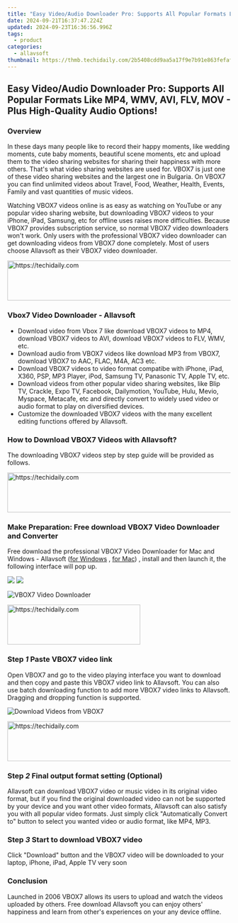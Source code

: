 ```yaml
---
title: "Easy Video/Audio Downloader Pro: Supports All Popular Formats Like MP4, WMV, AVI, FLV, MOV - Plus High-Quality Audio Options!"
date: 2024-09-21T16:37:47.224Z
updated: 2024-09-23T16:36:56.996Z
tags:
  - product
categories:
  - allavsoft
thumbnail: https://thmb.techidaily.com/2b5408cdd9aa5a17f9e7b91e863fefaf73cf6e1aca47c82b58449d867a0d4a44.jpg
---
```


## Easy Video/Audio Downloader Pro: Supports All Popular Formats Like MP4, WMV, AVI, FLV, MOV - Plus High-Quality Audio Options!

### Overview

In these days many people like to record their happy moments, like wedding moments, cute baby moments, beautiful scene moments, etc and upload them to the video sharing websites for sharing their happiness with more others. That's what video sharing websites are used for. VBOX7 is just one of these video sharing websites and the largest one in Bulgaria. On VBOX7 you can find unlimited videos about Travel, Food, Weather, Health, Events, Family and vast quantities of music videos.

Watching VBOX7 videos online is as easy as watching on YouTube or any popular video sharing website, but downloading VBOX7 videos to your iPhone, iPad, Samsung, etc for offline uses raises more difficulties. Because VBOX7 provides subscription service, so normal VBOX7 video downloaders won't work. Only users with the professional VBOX7 video downloader can get downloading videos from VBOX7 done completely. Most of users choose Allavsoft as their VBOX7 video downloader.

<!-- affiliate ads begin -->
<a href="https://aligracehair.sjv.io/c/5597632/1925549/19272" target="_top" id="1925549">
  <img src="//a.impactradius-go.com/display-ad/19272-1925549" border="0" alt="https://techidaily.com" width="728" height="90"/>
</a>
<img height="0" width="0" src="https://aligracehair.sjv.io/i/5597632/1925549/19272" style="position:absolute;visibility:hidden;" border="0" />
<!-- affiliate ads end -->

### Vbox7 Video Downloader - Allavsoft

* Download video from Vbox 7 like download VBOX7 videos to MP4, download VBOX7 videos to AVI, download VBOX7 videos to FLV, WMV, etc.
* Download audio from VBOX7 videos like download MP3 from VBOX7, download VBOX7 to AAC, FLAC, M4A, AC3 etc.
* Download VBOX7 videos to video format compatibe with iPhone, iPad, X360, PSP, MP3 Player, iPod, Samsung TV, Panasonic TV, Apple TV, etc.
* Download videos from other popular video sharing websites, like Blip TV, Crackle, Expo TV, Facebook, Dailymotion, YouTube, Hulu, Mevio, Myspace, Metacafe, etc and directly convert to widely used video or audio format to play on diversified devices.
* Customize the downloaded VBOX7 videos with the many excellent editing functions offered by Allavsoft.

### How to Download VBOX7 Videos with Allavsoft?

The downloading VBOX7 videos step by step guide will be provided as follows.

<!-- affiliate ads begin -->
<a href="https://appsumo.8odi.net/c/5597632/2151855/7443" target="_top" id="2151855">
  <img src="//a.impactradius-go.com/display-ad/7443-2151855" border="0" alt="https://techidaily.com" width="728" height="90"/>
</a>
<img height="0" width="0" src="https://appsumo.8odi.net/i/5597632/2151855/7443" style="position:absolute;visibility:hidden;" border="0" />
<!-- affiliate ads end -->

### Make Preparation: Free download VBOX7 Video Downloader and Converter

Free download the professional VBOX7 Video Downloader for Mac and Windows - Allavsoft ([for Windows](https://tools.techidaily.com/allavsoft/products/) , [for Mac](https://tools.techidaily.com/allavsoft/products/)) , install and then launch it, the following interface will pop up.

[![](https://www.allavsoft.com/how-to/../images/how-to/free-download-win.jpg)](https://tools.techidaily.com/allavsoft/products/) [![](https://www.allavsoft.com/how-to/../images/how-to/free-download-mac.jpg)](https://tools.techidaily.com/allavsoft/products/)

![VBOX7 Video Downloader](https://www.allavsoft.com/how-to/../images/allavsoft/screen-shot-600.jpg)

<!-- affiliate ads begin -->
<a href="https://united.elfm.net/c/5597632/2139557/4704" target="_top" id="2139557">
  <img src="//a.impactradius-go.com/display-ad/4704-2139557" border="0" alt="https://techidaily.com" width="300" height="90"/>
</a>
<img height="0" width="0" src="https://united.elfm.net/i/5597632/2139557/4704" style="position:absolute;visibility:hidden;" border="0" />
<!-- affiliate ads end -->

### Step _1_ Paste VBOX7 video link

Open VBOX7 and go to the video playing interface you want to download and then copy and paste this VBOX7 video link to Allavsoft. You can also use batch downloading function to add more VBOX7 video links to Allavsoft. Dragging and dropping function is supported.

![Download Videos from VBOX7](https://www.allavsoft.com/how-to/../images/how-to/download-videos-from-medici.tv/download-medici-tv.jpg)

<!-- affiliate ads begin -->
<a href="https://electronicx.pxf.io/c/5597632/1166360/14483" target="_top" id="1166360">
  <img src="//a.impactradius-go.com/display-ad/14483-1166360" border="0" alt="https://techidaily.com" width="728" height="90"/>
</a>
<img height="0" width="0" src="https://electronicx.pxf.io/i/5597632/1166360/14483" style="position:absolute;visibility:hidden;" border="0" />
<!-- affiliate ads end -->

### Step _2_ Final output format setting (Optional)

Allavsoft can download VBOX7 video or music video in its original video format, but if you find the original downloaded video can not be supported by your device and you want other video formats, Allavsoft can also satisfy you with all popular video formats. Just simply click "Automatically Convert to" button to select you wanted video or audio format, like MP4, MP3.

### Step _3_ Start to download VBOX7 video

Click "Download" button and the VBOX7 video will be downloaded to your laptop, iPhone, iPad, Apple TV very soon

### Conclusion

Launched in 2006 VBOX7 allows its users to upload and watch the videos uploaded by others. Free download Allavsoft you can enjoy others' happiness and learn from other's experiences on your any device offline.

<ins class="adsbygoogle"
     style="display:block"
     data-ad-format="autorelaxed"
     data-ad-client="ca-pub-7571918770474297"
     data-ad-slot="1223367746"></ins>

<ins class="adsbygoogle"
     style="display:block"
     data-ad-client="ca-pub-7571918770474297"
     data-ad-slot="8358498916"
     data-ad-format="auto"
     data-full-width-responsive="true"></ins>




